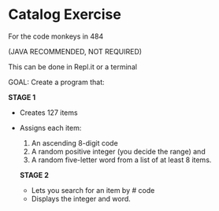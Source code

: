 # Catalog Exercise

For the code monkeys in 484

(JAVA RECOMMENDED, NOT REQUIRED)

This can be done in Repl.it or a terminal

GOAL: Create a program that:

**STAGE 1**
* Creates 127 items
* Assigns each item:
  1. An ascending 8-digit code
  2. A random positive integer (you decide the range)
  and
  3. A random five-letter word from a list of at least 8 items.
  
  **STAGE 2**
  * Lets you search for an item by # code
  * Displays the integer and word.
